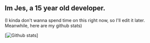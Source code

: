 ## Im Jes, a 15 year old developer.

(I kinda don't wanna spend time on this right now, so I'll edit it later. Meanwhile, here are my github stats)

[![Github stats](https://github-readme-stats.vercel.app/api?username=JeswinSUnsi)]

